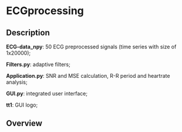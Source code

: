 # ECGprocessing

## Description

**ECG-data_npy**: 50 ECG preprocessed signals (time series with size of 1x20000);

**Filters.py**: adaptive filters;

**Application.py**: SNR and MSE calculation, R-R period and heartrate analysis; 

**GUI.py**: integrated user interface; 

**tt1**: GUI logo;  

## Overview
